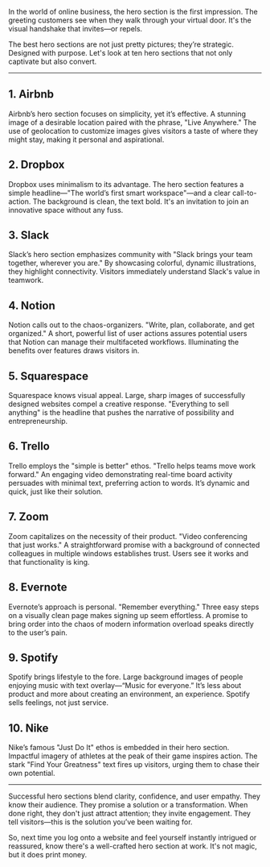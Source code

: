 In the world of online business, the hero section is the first impression. The greeting customers see when they walk through your virtual door. It's the visual handshake that invites—or repels. 

The best hero sections are not just pretty pictures; they’re strategic. Designed with purpose. Let's look at ten hero sections that not only captivate but also convert.

---

## 1. Airbnb

Airbnb’s hero section focuses on simplicity, yet it’s effective. A stunning image of a desirable location paired with the phrase, "Live Anywhere." The use of geolocation to customize images gives visitors a taste of where they might stay, making it personal and aspirational.

## 2. Dropbox

Dropbox uses minimalism to its advantage. The hero section features a simple headline—"The world’s first smart workspace"—and a clear call-to-action. The background is clean, the text bold. It's an invitation to join an innovative space without any fuss.

## 3. Slack

Slack’s hero section emphasizes community with "Slack brings your team together, wherever you are." By showcasing colorful, dynamic illustrations, they highlight connectivity. Visitors immediately understand Slack's value in teamwork.

## 4. Notion

Notion calls out to the chaos-organizers. "Write, plan, collaborate, and get organized." A short, powerful list of user actions assures potential users that Notion can manage their multifaceted workflows. Illuminating the benefits over features draws visitors in.

## 5. Squarespace

Squarespace knows visual appeal. Large, sharp images of successfully designed websites compel a creative response. "Everything to sell anything" is the headline that pushes the narrative of possibility and entrepreneurship.

## 6. Trello

Trello employs the "simple is better" ethos. "Trello helps teams move work forward." An engaging video demonstrating real-time board activity persuades with minimal text, preferring action to words. It’s dynamic and quick, just like their solution.

## 7. Zoom

Zoom capitalizes on the necessity of their product. "Video conferencing that just works." A straightforward promise with a background of connected colleagues in multiple windows establishes trust. Users see it works and that functionality is king.

## 8. Evernote

Evernote’s approach is personal. "Remember everything." Three easy steps on a visually clean page makes signing up seem effortless. A promise to bring order into the chaos of modern information overload speaks directly to the user’s pain.

## 9. Spotify

Spotify brings lifestyle to the fore. Large background images of people enjoying music with text overlay—“Music for everyone.” It’s less about product and more about creating an environment, an experience. Spotify sells feelings, not just service.

## 10. Nike

Nike’s famous "Just Do It" ethos is embedded in their hero section. Impactful imagery of athletes at the peak of their game inspires action. The stark "Find Your Greatness" text fires up visitors, urging them to chase their own potential.

---

Successful hero sections blend clarity, confidence, and user empathy. They know their audience. They promise a solution or a transformation. When done right, they don't just attract attention; they invite engagement. They tell visitors—this is the solution you’ve been waiting for.

So, next time you log onto a website and feel yourself instantly intrigued or reassured, know there's a well-crafted hero section at work. It's not magic, but it does print money.